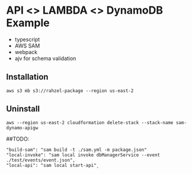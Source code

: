 # API <> LAMBDA <> DynamoDB Example 
+ typescript
+ AWS SAM  
+ webpack
+ ajv for schema validation

## Installation

```
aws s3 mb s3://rahzel-package --region us-east-2
```

## Uninstall
```
aws --region us-east-2 cloudformation delete-stack --stack-name sam-dynamo-apigw
```

##TODO:
```
"build-sam": "sam build -t ./sam.yml -m package.json"
"local-invoke": "sam local invoke dbManagerService --event ./test/events/event.json",
"local-api": "sam local start-api"˛
```